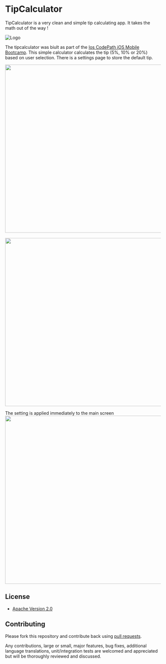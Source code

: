 # TipCalculator

TipCalculator is a very clean and simple tip calculating app. It takes the math out of the way ! 

![Logo](http://i.imgur.com/7wJxVvN.png)

The tipcalculator was biult as part of the [Ios CodePath iOS Mobile Bootcamp](http://thecodepath.com/iosbootcamp). This simple calculator calculates the tip (5%, 10% or 20%) based on user selection. There is a settings page to store the default tip.

<img src="http://i.imgur.com/7wJxVvN.png" height="545" />
&nbsp;&nbsp;
<img src="http://imgur.com/EezsnjN.png" height="545" />

The setting is applied immediately to the main screen
<img src="http://imgur.com/PTm8o8N.png" height="545" />


## License

* [Apache Version 2.0](http://www.apache.org/licenses/LICENSE-2.0.html)

## Contributing

Please fork this repository and contribute back using
[pull requests](https://github.com/8indaas/TipCalculator/pulls).

Any contributions, large or small, major features, bug fixes, additional
language translations, unit/integration tests are welcomed and appreciated
but will be thoroughly reviewed and discussed.